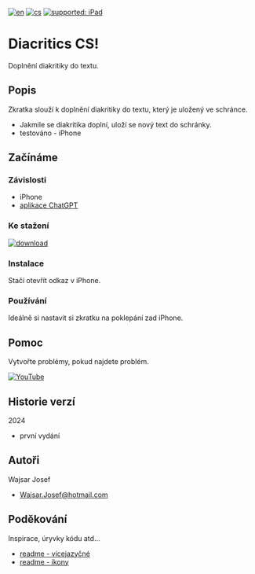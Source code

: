 [![en](https://img.shields.io/badge/lang-en-red.svg)](https://github.com/PepikVaio/reMarkable_Diacritics_CS/tree/main)
[![cs](https://img.shields.io/badge/lang-cs-springgreen.svg)](https://github.com/PepikVaio/reMarkable_Diacritics_CS/blob/main/.language_cs/README_cs.md)
[![supported: iPad](https://img.shields.io/badge/iPhone-supported-blueviolet)](https://www.apple.com/cz/iphone/)



# Diacritics CS!
Doplnění diakritiky do textu.

## Popis
Zkratka slouží k doplnění diakritiky do textu, který je uložený ve schránce.
* Jakmile se diakritika doplní, uloží se nový text do schránky. 
* testováno - iPhone

## Začínáme

### Závislosti
* iPhone
* [aplikace ChatGPT](https://apps.apple.com/cz/app/chatgpt/id6448311069?l=cs)


### Ke stažení
[![download](https://img.shields.io/badge/download-latest_release-slategray)](https://www.icloud.com/shortcuts/f82e9e8251fb444c8f545882b52969b2)

### Instalace
Stačí otevřít odkaz v iPhone.

### Používání
Ideálně si nastavit si zkratku na poklepání zad iPhone.


## Pomoc
Vytvořte problémy, pokud najdete problém.

[![YouTube](https://img.shields.io/badge/YouTube-Video-red)](https://youtu.be/11kzIVPvCu0?si=rPG1BSNr1YD6hQeM)

## Historie verzí
2024
* první vydání


## Autoři
Wajsar Josef
* Wajsar.Josef@hotmail.com

## Poděkování
Inspirace, úryvky kódu atd...
* [readme - vícejazyčné](https://github.com/jonatasemidio/multilanguage-readme-pattern)
* [readme - ikony](https://www.etsy.com/?ref=lgo)

